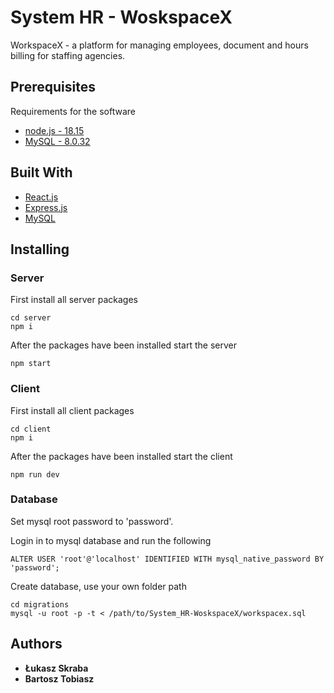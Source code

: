 # System HR - WoskspaceX

WorkspaceX  - a platform for managing employees, document and hours billing for staffing agencies.

## Prerequisites

Requirements for the software
- [node.js - 18.15](https://nodejs.org/en/blog/release/v18.15.0)
- [MySQL - 8.0.32](https://dev.mysql.com/downloads/installer/)

## Built With

  - [React.js](https://react.dev/)
  - [Express.js](https://expressjs.com/)
  - [MySQL](https://www.mysql.com/)

## Installing
### Server

First install all server packages

    cd server
    npm i

After the packages have been installed start the server

    npm start


### Client 

First install all client packages

    cd client
    npm i

After the packages have been installed start the client

    npm run dev

### Database 

Set mysql root password to 'password'.

Login in to mysql database and run the following

    ALTER USER 'root'@'localhost' IDENTIFIED WITH mysql_native_password BY 'password';

Create database, use your own folder path

    cd migrations
    mysql -u root -p -t < /path/to/System_HR-WoskspaceX/workspacex.sql


## Authors

  - **Łukasz Skraba**
  - **Bartosz Tobiasz**
